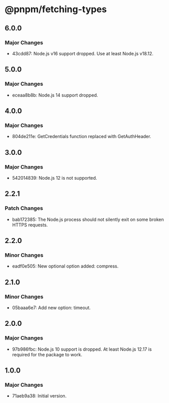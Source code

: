 # @pnpm/fetching-types

## 6.0.0

### Major Changes

- 43cdd87: Node.js v16 support dropped. Use at least Node.js v18.12.

## 5.0.0

### Major Changes

- eceaa8b8b: Node.js 14 support dropped.

## 4.0.0

### Major Changes

- 804de211e: GetCredentials function replaced with GetAuthHeader.

## 3.0.0

### Major Changes

- 542014839: Node.js 12 is not supported.

## 2.2.1

### Patch Changes

- bab172385: The Node.js process should not silently exit on some broken HTTPS requests.

## 2.2.0

### Minor Changes

- eadf0e505: New optional option added: compress.

## 2.1.0

### Minor Changes

- 05baaa6e7: Add new option: timeout.

## 2.0.0

### Major Changes

- 97b986fbc: Node.js 10 support is dropped. At least Node.js 12.17 is required for the package to work.

## 1.0.0

### Major Changes

- 71aeb9a38: Initial version.
